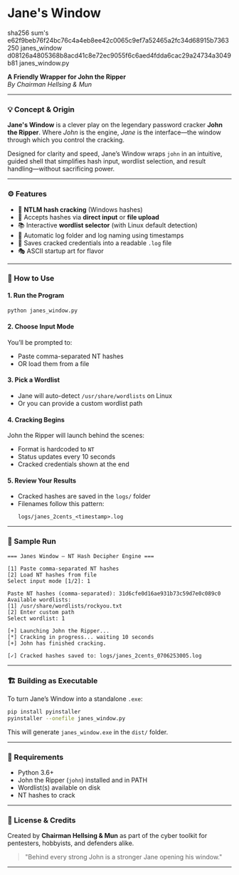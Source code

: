 # Jane's Window

sha256 sum's
e62f9beb76f24bc76c4a4eb8ee42c0065c9ef7a52465a2fc34d68915b7363250  janes_window
d08126a4805368b8acd41c8e72ec9055f6c6aed4fdda6cac29a24734a3049b81  janes_window.py

**A Friendly Wrapper for John the Ripper**  
_By Chairman Hellsing & Mun_  

---

### 💡 Concept & Origin

**Jane's Window** is a clever play on the legendary password cracker **John the Ripper**. Where *John* is the engine, *Jane* is the interface—the window through which you control the cracking.

Designed for clarity and speed, Jane’s Window wraps `john` in an intuitive, guided shell that simplifies hash input, wordlist selection, and result handling—without sacrificing power.

---

### ⚙️ Features

- 🧠 **NTLM hash cracking** (Windows hashes)
- 📎 Accepts hashes via **direct input** or **file upload**
- 📚 Interactive **wordlist selector** (with Linux default detection)
- 📂 Automatic log folder and log naming using timestamps
- 📄 Saves cracked credentials into a readable `.log` file
- 🎭 ASCII startup art for flavor

---

### 🚀 How to Use

#### 1. **Run the Program**
```bash
python janes_window.py
```

#### 2. **Choose Input Mode**
You’ll be prompted to:
- Paste comma-separated NT hashes  
- OR load them from a file  

#### 3. **Pick a Wordlist**
- Jane will auto-detect `/usr/share/wordlists` on Linux
- Or you can provide a custom wordlist path

#### 4. **Cracking Begins**
John the Ripper will launch behind the scenes:
- Format is hardcoded to `NT`
- Status updates every 10 seconds
- Cracked credentials shown at the end

#### 5. **Review Your Results**
- Cracked hashes are saved in the `logs/` folder
- Filenames follow this pattern:
  ```
  logs/janes_2cents_<timestamp>.log
  ```

---

### 🧪 Sample Run

```text
=== Janes Window — NT Hash Decipher Engine ===

[1] Paste comma-separated NT hashes
[2] Load NT hashes from file
Select input mode [1/2]: 1

Paste NT hashes (comma-separated): 31d6cfe0d16ae931b73c59d7e0c089c0
Available wordlists:
[1] /usr/share/wordlists/rockyou.txt
[2] Enter custom path
Select wordlist: 1

[+] Launching John the Ripper...
[*] Cracking in progress... waiting 10 seconds
[+] John has finished cracking.

[✓] Cracked hashes saved to: logs/janes_2cents_0706253005.log
```

---

### 🏗 Building as Executable

To turn Jane’s Window into a standalone `.exe`:

```bash
pip install pyinstaller
pyinstaller --onefile janes_window.py
```

This will generate `janes_window.exe` in the `dist/` folder.

---

### 🔐 Requirements

- Python 3.6+
- John the Ripper (`john`) installed and in PATH
- Wordlist(s) available on disk
- NT hashes to crack

---

### 📜 License & Credits

Created by **Chairman Hellsing & Mun** as part of the cyber toolkit for pentesters, hobbyists, and defenders alike.

> "Behind every strong John is a stronger Jane opening his window."

---
